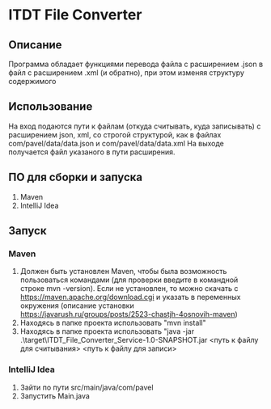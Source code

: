 # ITDT File Converter
## Описание
Программа обладает функциями перевода файла с расширением .json в файл с расширением .xml (и обратно), при этом изменяя структуру
содержимого
## Использование
На вход подаются пути к файлам (откуда считывать, куда записывать) с расширением json, xml, со строгой структурой, как в файлах com/pavel/data/data.json и com/pavel/data/data.xml
На выходе получается файл указаного в пути расширения.
## ПО для сборки и запуска
1) Maven
2) IntelliJ Idea
## Запуск
### Maven
1) Должен быть установлен Maven, чтобы была возможность пользоваться командами (для проверки введите в командной строке mvn -version). Если не установлен, то можно скачать с https://maven.apache.org/download.cgi и указать в переменных окружения (описание установки https://javarush.ru/groups/posts/2523-chastjh-4osnovih-maven)
2) Находясь в папке проекта использовать "mvn install"
3) Находясь в папке проекта использовать "java -jar .\target\ITDT_File_Converter_Service-1.0-SNAPSHOT.jar <путь к файлу для считывания> <путь к файлу для записи>
### IntelliJ Idea
1) Зайти по пути src/main/java/com/pavel
2) Запустить Main.java
